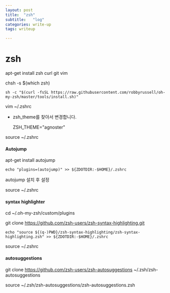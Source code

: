 ```yaml
---
layout: post
title:  "zsh"
subtitle:   "log"
categories: write-up
tags: writeup

---
```

# zsh

apt-get install zsh curl git vim

chsh -s $(which zsh)

```
sh -c "$(curl -fsSL https://raw.githubusercontent.com/robbyrussell/oh-my-zsh/master/tools/install.sh)"
```

vim ~/.zshrc

- zsh_theme를 찾아서 변경합니다.

  ZSH_THEME="agnoster"


source ~/.zshrc


#### Autojump

apt-get install autojump

```
echo "plugins=(autojump)" >> ${ZDOTDIR:-$HOME}/.zshrc
```

autojump 설치 후 설정

source ~/.zshrc



#### syntax highlighter

cd ~/.oh-my-zsh/custom/plugins

git clone https://github.com/zsh-users/zsh-syntax-highlighting.git

```
echo "source ${(q-)PWD}/zsh-syntax-highlighting/zsh-syntax-highlighting.zsh" >> ${ZDOTDIR:-$HOME}/.zshrc
```

source ~/.zshrc



#### autosuggestions

git clone https://github.com/zsh-users/zsh-autosuggestions ~/.zsh/zsh-autosuggestions

source ~/.zsh/zsh-autosuggestions/zsh-autosuggestions.zsh